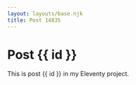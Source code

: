 ```yaml
---
layout: layouts/base.njk
title: Post 14835
---
```


# Post {{ id }}

This is post {{ id }} in my Eleventy project.
